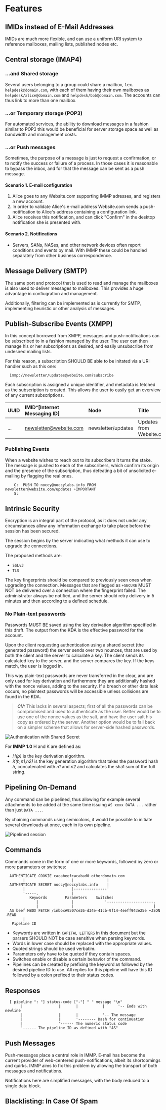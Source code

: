# Features

## IMIDs instead of E-Mail Addresses

IMIDs are much more flexible, and can use a uniform URI system to reference mailboxes, mailing lists, published nodes etc.

## Central storage (IMAP4)

### ...and Shared storage

Several users belonging to a group could share a mailbox, f.ex. `helpdesk@domain.com`, with each of them having their own mailboxes as `helpdesk/alice@domain.com` and `helpdesk/bob@domain.com`. The accounts can thus link to more than one mailbox.

### ...or Temporary storage (POP3)

For automated services, the ability to download messages in a fashion similar to POP3 this would be beneficial for server storage space as well as bandwidth and management costs.

### ...or Push messages

Sometimes, the purpose of a message is just to request a confirmation, or to notify the success or failure of a process. In those cases it is reasonable to bypass the inbox, and for that the message can be sent as a push message.

#### Scenario 1. E-mail configuration

 1. Alice goes to any Website.com supporting IMMP adresses, and registers a new account.
 2. In order to validate Alice's e-mail address Website.com sends a push-notification to Alice's address containing a configuration link.
 3. Alice receives this notification, and can click "Confirm" in the desktop notification she is presented with.

#### Scenario 2. Notifications

 * Servers, SANs, NASes, and other network devices often report conditions and events by mail. With IMMP these could be handled separately from other business correspondence.

## Message Delivery (SMTP)

The same port and protocol that is used to read and manage the mailboxes is also used to deliver messages to mailboxes. This provides a huge advantage in confiugration and management.

Additionally, filtering can be implemented as is currently for SMTP, implementing heuristic or other analysis of messages.

## Publish-Subscribe Events (XMPP)

In this concept borrowed from XMPP, messages and push-notifications can be subscribed to in a fashion managed by the user. The user can then manage his or her subscriptions as desired, and easily unsubscribe from undesired mailing lists.

For this reason, a subscription SHOULD BE able to be initated via a URI handler such as this one:

      immp://newsletter/updates@website.com?subscribe

Each subscription is assigned a unique identifier, and metadata is fetched as the subscription is created. This allows the user to easily get an overview of any current subscriptions.

| UUID   | IMID^[Internet Messaging ID] | Node                   | Title                    |
|:-------|:-----------------------------|:-----------------------|:-------------------------|
| ...    | newsletter@website.com       | newsletter/updates     | Updates from Website.com |

### Publishing Events

When a website wishes to reach out to its subscribers it turns the stake. The message is pushed to each of the subscribers, which confirm its origin and the presence of the subscription, thus defeating a bit of unsolicited e-mailing by flagging the real ones.

~~~~
    C:  PUSH TO noccy@noccylabs.info FROM newsletter@website.com/updates +IMPORTANT 
    S:
~~~~



## Intrinsic Security

Encryption is an integral part of the protocol, as it does not under any circumstances allow any information exchange to take place before the session has been secured.

The session begins by the server indicating what methods it can use to upgrade the connections.

The proposed methods are:

 * `SSLv3`
 * `TLS`

The key fingerprints should be compared to previously seen ones when upgrading the connection. Messages that are flagged as `+SECURE` MUST NOT be delivered over a connection where the fingerprint failed. The administrator always be notified, and the server should retry delivery in 5 minutes and then according to a defined schedule.

### No Plain-text passwords

Passwords MUST BE saved using the key derivation algorithm specified in this draft. The output from the KDA is the effective password for the account.

Upon the client requesting authentication using a shared secret (the generated  password) the server sends over two nounces, that are used by both the client and the server to calculate a key. The client sends its calculated key to the server, and the server compares the key. If the keys match, the user is logged in.

This way plain-text passwords are never transferred in the clear, and are only used for key derivation and furthermore they are additionally hashed with the nonce values, adding to the security. If a breach or other data leak occurs, no plaintext passwords will be accessible unless collisions are found in the KDA.

> ***CV:*** This lacks in several aspects; first of all the passwords can be compromised and used to authenticate as the user. Better would be to use one of the nonce values as the salt, and have the user salt his copy as ordered by the server. Another option would be to fall back on a simpler scheme that allows for server-side hashed passwords.

![Authentication with Shared Secret](images/auth-secret.msc)

For **IMMP 1.0** H and K are defined as:

 * *H(p)* is the key derivation algorithm.
 * *K(h,n1,n2)* is the key generation algorithm that takes the password hash *h*, concatenated with *n1* and *n2* and calculates the sha1 sum of the full string.

## Pipelining On-Demand

Any command can be pipelined, thus allowing for example several attachments
to be added at the same time issuing `AS xxxx DATA ...` rather than just
`DATA ...`.

By chaining commands using semicolons, it would be possible to initiate several downloads at once, each in its own pipeline.

![Pipelined session](images/pipelines.msc)

## Commands

Commands come in the form of one or more keywords, followed by zero or more parameters or switches:

~~~~
  AUTHENTICATE COOKIE cacabeefcacabad0 otherdomain.com
        |                     |               |
  AUTHENTICATE SECRET noccy@noccylabs.info    |
        |                     |---------------'
        '-----.               | 
           Keywords        Parameters    Switches
              |               |              '---------------------.
              |               |                                    |
  AS beef MBOX FETCH /inbox#9507ce26-d34e-41cb-9f14-4eeff943e25e +JSON -READ
        |
   Pipeline ID
~~~~

 * Keywords are written in `CAPITAL LETTERS` in this document but the parsers SHOULD NOT be case sensitive when parsing keywords.
 * Words in lower case should be replaced with the appropriate values.
 * Quoted strings should be used verbatim.
 * Parameters only have to be quoted if they contain spaces.
 * Switches enable or disable a certain behavior of the command.
 * Pipelines can be created by prefixing the keyword `AS` followed by the desired pipeline ID to use. All replies for this pipeline will have this ID followed by a colon prefixed to their status codes.

## Responses

~~~~
  [ pipeline ": "] status-code ["-"] " " message "\n"
       |                |       |           |      '-- Ends with newline
       |                |       |           '-- The message
       |                |       '-------- Dash for continuation
       |                '------ The numeric status code
       '------ The pipeline ID as defined with "AS"
~~~~

## Push Messages

Push-messages place a central role in IMMP. E-mail has become the current provider of web-centered push-notifications, albeit its shortcomings and quirks. IMMP aims to fix this problem by allowing the transport of both messages and notifications.

Notifications here are simplified messages, with the body reduced to a single data block.

## Blacklisting: In Case Of Spam


